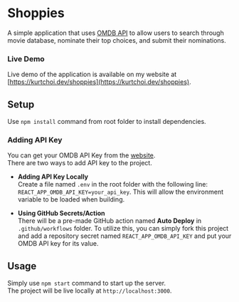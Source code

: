 # Shoppies
A simple application that uses [OMDB API](http://www.omdbapi.com) to allow users to search through movie database, nominate their top choices, and submit their nominations.  

### Live Demo
Live demo of the application is available on my website at [https://kurtchoi.dev/shoppies](https://kurtchoi.dev/shoppies).

## Setup

Use `npm install` command from root folder to install dependencies.

### Adding API Key  
You can get your OMDB API Key from the [website](http://www.omdbapi.com/apikey.aspx).  
There are two ways to add API key to the project.

* **Adding API Key Locally**  
Create a file named `.env` in the root folder with the following line: `REACT_APP_OMDB_API_KEY=your_api_key`.
This will allow the environment variable to be loaded when building.

* **Using GitHub Secrets/Action**  
There will be a pre-made GitHub action named **Auto Deploy** in `.github/workflows` folder.
To utilize this, you can simply fork this project and add a repository secret named `REACT_APP_OMDB_API_KEY` and put your OMDB API key for its value.

## Usage

Simply use `npm start` command to start up the server.  
The project will be live locally at `http://localhost:3000`.
